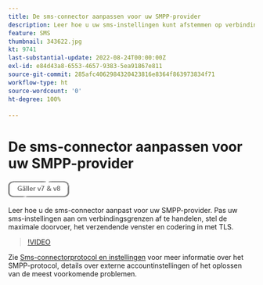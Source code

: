 ```yaml
---
title: De sms-connector aanpassen voor uw SMPP-provider
description: Leer hoe u uw sms-instellingen kunt afstemmen op verbindingslimieten, de maximale doorvoer, het verzendvenster en versleuteling met TLS kunt instellen.
feature: SMS
thumbnail: 343622.jpg
kt: 9741
last-substantial-update: 2022-08-24T00:00:00Z
exl-id: e84d43a8-6553-4657-9383-5ea91867e811
source-git-commit: 285afc4062984320423816e8364f863973834f71
workflow-type: ht
source-wordcount: '0'
ht-degree: 100%

---
```


# De sms-connector aanpassen voor uw SMPP-provider

![Geldt voor V7, V8](../assets/V7-V8-stamp.png)

Leer hoe u de sms-connector aanpast voor uw SMPP-provider. Pas uw sms-instellingen aan om verbindingsgrenzen af te handelen, stel de maximale doorvoer, het verzendende venster en codering in met TLS.

>[!VIDEO](https://video.tv.adobe.com/v/343622?quality=12)

Zie [Sms-connectorprotocol en instellingen](https://experienceleague.adobe.com/docs/campaign-classic/using/sending-messages/sending-messages-on-mobiles/sms-protocol.html?lang=nl#sending-messages) voor meer informatie over het SMPP-protocol, details over externe accountinstellingen of het oplossen van de meest voorkomende problemen.
